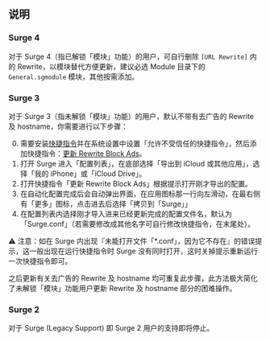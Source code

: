 ## 说明

### Surge 4

对于 Surge 4（指已解锁「模块」功能）的用户，可自行删除 `[URL Rewrite]` 内的 Rewrite，以模块替代方便更新，建议必选 Module 目录下的 `General.sgmodule` 模块，其他按需添加。

### Surge 3

对于 Surge 3（指未解锁「模块」功能）的用户，默认不带有去广告的 Rewrite 及 hostname，你需要进行以下步骤：

0. 需要安装[快捷指令](https://apps.apple.com/app/apple-store/id915249334)并在系统设置中设置「允许不受信任的快捷指令」，然后添加快捷指令：[更新 Rewrite Block Ads](https://www.icloud.com/shortcuts/c1c80c2c67a742f2ac734f086f12b30b)。
1. 打开 Surge 进入「配置列表」，在底部选择「导出到 iCloud 或其他应用」，选择「我的 iPhone」或「iCloud Drive」。
2. 打开快捷指令「更新 Rewrite Block Ads」根据提示打开刚才导出的配置。
3. 在自动化配置完成后会自动弹出界面，在应用图标那一行向左滑动，在最右侧有「更多」图标，点击进去后选择「拷贝到「Surge」」
4. 在配置列表内选择刚才导入进来已经更新完成的配置文件名，默认为「Surge.conf」（若需要修改成其他名字可自行修改快捷指令，在末尾处）。

⚠️ 注意：如在 Surge 内出现『未能打开文件「*.conf」，因为它不存在』的错误提示，这一般出现在运行快捷指令时 Surge 没有同时打开，这时关掉提示重新运行一次快捷指令即可。

之后更新有关去广告的 Rewrite 及 hostname 均可重复此步骤，此方法极大简化了未解锁「模块」功能用户更新 Rewrite 及 hostname 部分的困难操作。

### Surge 2

对于 Surge (Legacy Support) 即 Surge 2 用户的支持即将停止。